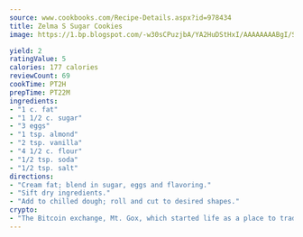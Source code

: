 ```yaml
---
source: www.cookbooks.com/Recipe-Details.aspx?id=978434
title: Zelma S Sugar Cookies
image: https://1.bp.blogspot.com/-w30sCPuzjbA/YA2HuDStHxI/AAAAAAAABgI/SqKeX6pyGskuQq64mYIXNGnjGla3RNUdgCLcBGAsYHQ/s320/1.png

yield: 2
ratingValue: 5
calories: 177 calories
reviewCount: 69
cookTime: PT2H
prepTime: PT22M
ingredients:
- "1 c. fat"
- "1 1/2 c. sugar"
- "3 eggs"
- "1 tsp. almond"
- "2 tsp. vanilla"
- "4 1/2 c. flour"
- "1/2 tsp. soda"
- "1/2 tsp. salt"
directions:
- "Cream fat; blend in sugar, eggs and flavoring."
- "Sift dry ingredients."
- "Add to chilled dough; roll and cut to desired shapes."
crypto:
- "The Bitcoin exchange, Mt. Gox, which started life as a place to trade cards from a fantasy game, was hacked."
---
```

